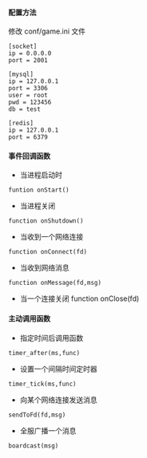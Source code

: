 #### 配置方法
修改 conf/game.ini 文件
```
[socket]
ip = 0.0.0.0
port = 2001

[mysql]
ip = 127.0.0.1
port = 3306
user = root
pwd = 123456
db = test

[redis]
ip = 127.0.0.1
port = 6379
```

#### 事件回调函数

- 当进程启动时
```
funtion onStart()
```
- 当进程关闭
```
function onShutdown()
```
- 当收到一个网络连接
```
function onConnect(fd)
```
- 当收到网络消息
```
function onMessage(fd,msg)
```
- 当一个连接关闭
function onClose(fd)

#### 主动调用函数

- 指定时间后调用函数
```
timer_after(ms,func)
```
- 设置一个间隔时间定时器
```
timer_tick(ms,func)
```
- 向某个网络连接发送消息
```
sendToFd(fd,msg)
```
- 全服广播一个消息
```
boardcast(msg)
```